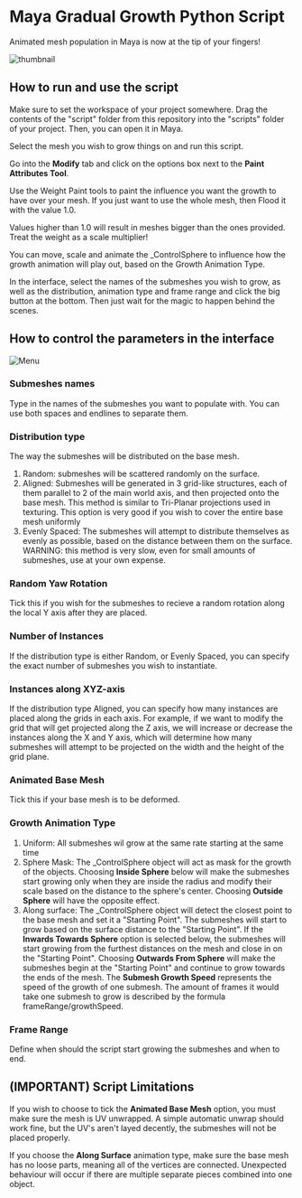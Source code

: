 # Maya Gradual Growth Python Script
Animated mesh population in Maya is now at the tip of your fingers!

![thumbnail](https://user-images.githubusercontent.com/64153611/110856040-ccb96a80-82bf-11eb-8b77-29abb6124823.png)


## How to run and use the script
Make sure to set the workspace of your project somewhere. Drag the contents of the "script" folder from this repository into the "scripts" folder of your project. Then, you can open it in Maya.

Select the mesh you wish to grow things on and run this script.

Go into the **Modify** tab and click on the options box next to the **Paint Attributes Tool**.

Use the Weight Paint tools to paint the influence you want the growth to have over your mesh. If you just want to use the whole mesh, then Flood it with the value 1.0.

Values higher than 1.0 will result in meshes bigger than the ones provided. Treat the weight as a scale multiplier!

You can move, scale and animate the _ControlSphere to influence how the growth animation will play out, based on the Growth Animation Type.

In the interface, select the names of the submeshes you wish to grow, as well as the distribution, animation type and frame range and click the big button at the bottom. Then just wait for the magic to happen behind the scenes.

## How to control the parameters in the interface

![Menu](https://user-images.githubusercontent.com/64153611/110856440-4cdfd000-82c0-11eb-9ce9-bb4cbc263241.png)

### Submeshes names

Type in the names of the submeshes you want to populate with. You can use both spaces and endlines to separate them.

### Distribution type

The way the submeshes will be distributed on the base mesh.

1. Random: submeshes will be scattered randomly on the surface.
2. Aligned: Submeshes will be generated in 3 grid-like structures, each of them parallel to 2 of the main world axis, and then projected onto the base mesh. This method is similar to Tri-Planar projections used in texturing. This option is very good if you wish to cover the entire base mesh uniformly
3. Evenly Spaced: The submeshes will attempt to distribute themselves as evenly as possible, based on the distance between them on the surface. WARNING: this method is very slow, even for small amounts of submeshes, use at your own expense.

### Random Yaw Rotation

Tick this if you wish for the submeshes to recieve a random rotation along the local Y axis after they are placed.

### Number of Instances

If the distribution type is either Random, or Evenly Spaced, you can specify the exact number of submeshes you wish to instantiate.

### Instances along XYZ-axis

If the distribution type Aligned, you can specify how many instances are placed along the grids in each axis. For example, if we want to modify the grid that will get projected along the Z axis, we will increase or decrease the instances along the X and Y axis, which will determine how many submeshes will attempt to be projected on the width and the height of the grid plane.

### Animated Base Mesh

Tick this if your base mesh is to be deformed.

### Growth Animation Type

1. Uniform: All submeshes wil grow at the same rate starting at the same time
2. Sphere Mask: The _ControlSphere object will act as mask for the growth of the objects. Choosing **Inside Sphere** below will make the submeshes start growing only when they are inside the radius and modify their scale based on the distance to the sphere's center. Choosing **Outside Sphere** will have the opposite effect.
3. Along surface: The _ControlSphere object will detect the closest point to the base mesh and set it a "Starting Point". The submeshes will start to grow based on the surface distance to the "Starting Point". If the **Inwards Towards Sphere** option is selected below, the submeshes will start growing from the furthest distances on the mesh and close in on the "Starting Point". Choosing **Outwards From Sphere** will make the submeshes begin at the "Starting Point" and continue to grow towards the ends of the mesh. The **Submesh Growth Speed** represents the speed of the growth of one submesh. The amount of frames it would take one submesh to grow is described by the formula frameRange/growthSpeed.

### Frame Range

Define when should the script start growing the submeshes and when to end.

## (IMPORTANT) Script Limitations

If you wish to choose to tick the **Animated Base Mesh** option, you must make sure the mesh is UV unwrapped. A simple automatic unwrap should work fine, but the UV's aren't layed decently, the submeshes will not be placed properly.

If you choose the **Along Surface** animation type, make sure the base mesh has no loose parts, meaning all of the vertices are connected. Unexpected behaviour will occur if there are multiple separate pieces combined into one object.

